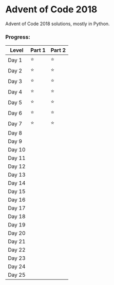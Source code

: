 # Advent of Code 2018

Advent of Code 2018 solutions, mostly in Python.

### Progress:

Level | Part 1 | Part 2
------------ | -------------| -------------
Day 1 | :star: | :star: |
Day 2 | :star: | :star: |
Day 3 | :star: | :star: |
Day 4 | :star: | :star: |
Day 5 | :star: | :star: |
Day 6 | :star: | :star: |
Day 7 | :star: | :star: |
Day 8 | | |
Day 9 | | |
Day 10 | | |
Day 11 | | |
Day 12 | | |
Day 13 | | |
Day 14 | | |
Day 15 | | |
Day 16 | | |
Day 17 | | |
Day 18 | | |
Day 19 | | |
Day 20 | | |
Day 21 | | |
Day 22 | | |
Day 23 | | |
Day 24 | | |
Day 25 | | |
